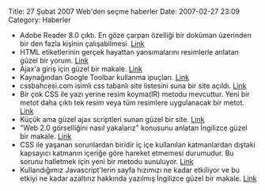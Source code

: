 Title: 27 Şubat 2007 Web&#039;den seçme haberler
Date: 2007-02-27 23:09
Category: Haberler

-   Adobe Reader 8.0 çıktı. En göze çarpan özelliği bir doküman
    üzerinden bir den fazla kişinin çalışabilmesi. [Link][]
-   HTML etiketlerinin gerçek hayattan yansımalarını resimlerle anlatan
    güzel bir yorum. [Link][1]
-   Ajax'a giriş için güzel bir makale. [Link][2]
-   Kaynağından Google Toolbar kullanma ipuçları. [Link][3]
-   cssbahcesi.com isimli css tabanlı site listesini suna bir site
    açıldı. [Link][4]
-   Bir çok CSS ile yazı yerine resim koyma(IR) metodu mevcuttur. Yeni
    bir metot daha çıktı tek resim veya tüm resimlere uygulanacak bir
    metot. [Link][5]
-   Küçük ama güzel ajax scriptleri sunan güzel bir site. [Link][6]
-   "Web 2.0 görselliğini nasıl yakalarız" konusunu anlatan İngilizce
    güzel bir makale. [Link][7]
-   CSS ile yaşanan sorunlardan biridir iç içe kullanılan katmanlardan
    dıştaki kapsayıcı katmanın içeriğe göre hareket etmemesi durumudur.
    Bu sorunu halletmek için yeni bir metodu sunuluyor. [Link][8]
-   Kullandığımız Javascript'lerin sayfa hızımızı ne kadar etkiliyor ve
    bu etkiyi ne kadar azaltırız hakkında yazılmış İngilizce güzel bir
    makale. [Link][9]

</p>

  [Link]: http://www.adobe.com/products/acrobat/readstep2.html "Link"
  [1]: http://haha.nu/misc/html-tags-illustrated/ "Link"
  [2]: http://www.fazlamesai.net/index.php?a=article&sid=3652 "Link"
  [3]: http://googlesystem.blogspot.com/2007/02/tips-for-google-toolbar.html
    "Link"
  [4]: http://www.cssbahcesi.com/ "Link"
  [5]: http://www.swfir.com/ "Link"
  [6]: http://www.miniajax.com/ "Link"
  [7]: http://www.webdesignfromscratch.com/web-2.0-design-style-guide.cfm#gradients
    "Link"
  [8]: http://www.quirksmode.org/css/clearing.html "Link"
  [9]: http://betterexplained.com/articles/speed-up-your-javascript-load-time/
    "Link"
